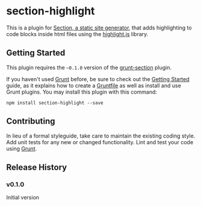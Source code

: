 section-highlight
=================

This is a plugin for [Section, a static site generator](http://section.iclanzan.com), that adds highlighting to code blocks inside html files using the [highlight.js](https://github.com/isagalaev/highlight.js) library.

## Getting Started
This plugin requires the `~0.1.0` version of the [grunt-section](https://github.com/iclanzan/grunt-section) plugin.

If you haven't used [Grunt](http://gruntjs.com/) before, be sure to check out the [Getting Started](http://gruntjs.com/getting-started) guide, as it explains how to create a [Gruntfile](http://gruntjs.com/sample-gruntfile) as well as install and use Grunt plugins. You may install this plugin with this command:

```shell
npm install section-highlight --save
```

## Contributing
In lieu of a formal styleguide, take care to maintain the existing coding style. Add unit tests for any new or changed functionality. Lint and test your code using [Grunt](http://gruntjs.com/).

## Release History
### v0.1.0
Initial version
